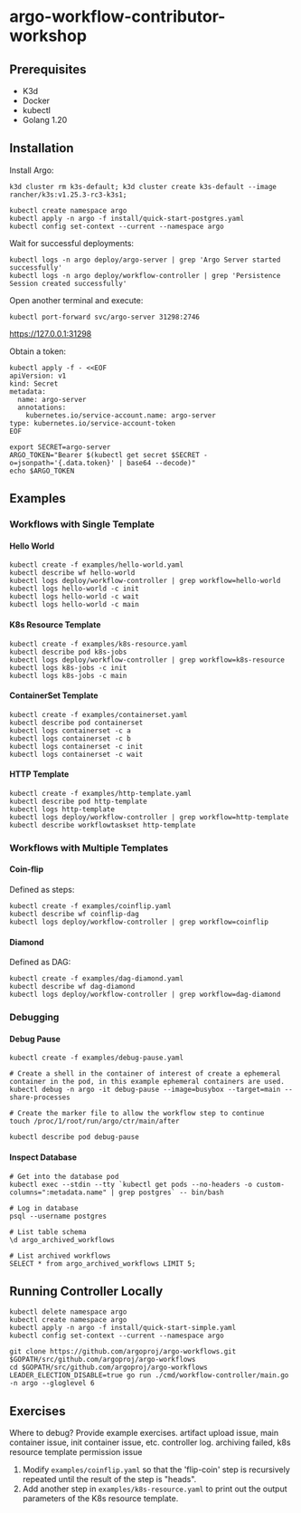 # argo-workflow-contributor-workshop

## Prerequisites

* K3d
* Docker
* kubectl
* Golang 1.20


## Installation

Install Argo:

```
k3d cluster rm k3s-default; k3d cluster create k3s-default --image rancher/k3s:v1.25.3-rc3-k3s1; 

kubectl create namespace argo
kubectl apply -n argo -f install/quick-start-postgres.yaml
kubectl config set-context --current --namespace argo
```

Wait for successful deployments:
```
kubectl logs -n argo deploy/argo-server | grep 'Argo Server started successfully'
kubectl logs -n argo deploy/workflow-controller | grep 'Persistence Session created successfully'
```


Open another terminal and execute:
```
kubectl port-forward svc/argo-server 31298:2746
```

https://127.0.0.1:31298

Obtain a token:
```
kubectl apply -f - <<EOF
apiVersion: v1
kind: Secret
metadata:
  name: argo-server
  annotations:
    kubernetes.io/service-account.name: argo-server
type: kubernetes.io/service-account-token
EOF

export SECRET=argo-server
ARGO_TOKEN="Bearer $(kubectl get secret $SECRET -o=jsonpath='{.data.token}' | base64 --decode)"
echo $ARGO_TOKEN
```

## Examples

### Workflows with Single Template

#### Hello World

```
kubectl create -f examples/hello-world.yaml
kubectl describe wf hello-world
kubectl logs deploy/workflow-controller | grep workflow=hello-world
kubectl logs hello-world -c init
kubectl logs hello-world -c wait
kubectl logs hello-world -c main
```

#### K8s Resource Template

```
kubectl create -f examples/k8s-resource.yaml
kubectl describe pod k8s-jobs
kubectl logs deploy/workflow-controller | grep workflow=k8s-resource
kubectl logs k8s-jobs -c init
kubectl logs k8s-jobs -c main
```


#### ContainerSet Template

```
kubectl create -f examples/containerset.yaml
kubectl describe pod containerset
kubectl logs containerset -c a
kubectl logs containerset -c b
kubectl logs containerset -c init
kubectl logs containerset -c wait
```

#### HTTP Template

```
kubectl create -f examples/http-template.yaml
kubectl describe pod http-template
kubectl logs http-template
kubectl logs deploy/workflow-controller | grep workflow=http-template
kubectl describe workflowtaskset http-template
```

### Workflows with Multiple Templates

#### Coin-flip

Defined as steps:

```
kubectl create -f examples/coinflip.yaml
kubectl describe wf coinflip-dag
kubectl logs deploy/workflow-controller | grep workflow=coinflip
```

#### Diamond

Defined as DAG:

```
kubectl create -f examples/dag-diamond.yaml
kubectl describe wf dag-diamond
kubectl logs deploy/workflow-controller | grep workflow=dag-diamond
```

### Debugging

#### Debug Pause

```
kubectl create -f examples/debug-pause.yaml

# Create a shell in the container of interest of create a ephemeral container in the pod, in this example ephemeral containers are used.
kubectl debug -n argo -it debug-pause --image=busybox --target=main --share-processes

# Create the marker file to allow the workflow step to continue
touch /proc/1/root/run/argo/ctr/main/after

kubectl describe pod debug-pause
```


#### Inspect Database

```
# Get into the database pod
kubectl exec --stdin --tty `kubectl get pods --no-headers -o custom-columns=":metadata.name" | grep postgres` -- bin/bash

# Log in database
psql --username postgres

# List table schema
\d argo_archived_workflows

# List archived workflows
SELECT * from argo_archived_workflows LIMIT 5;
```

## Running Controller Locally

```
kubectl delete namespace argo
kubectl create namespace argo
kubectl apply -n argo -f install/quick-start-simple.yaml
kubectl config set-context --current --namespace argo

git clone https://github.com/argoproj/argo-workflows.git $GOPATH/src/github.com/argoproj/argo-workflows
cd $GOPATH/src/github.com/argoproj/argo-workflows
LEADER_ELECTION_DISABLE=true go run ./cmd/workflow-controller/main.go -n argo --gloglevel 6
```


## Exercises

Where to debug? Provide example exercises. artifact upload issue, main container issue, init container issue, etc. controller log. archiving failed, k8s resource template permission issue

1. Modify `examples/coinflip.yaml` so that the 'flip-coin' step is recursively repeated until the result of the step is "heads".
1. Add another step in `examples/k8s-resource.yaml` to print out the output parameters of the K8s resource template.
